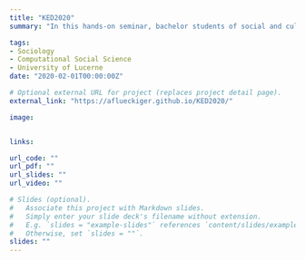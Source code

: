 ```yaml
---
title: "KED2020"
summary: "In this hands-on seminar, bachelor students of social and cultural sciences learn the basics of programming among other essential technical skills."

tags:
- Sociology
- Computational Social Science
- University of Lucerne
date: "2020-02-01T00:00:00Z"

# Optional external URL for project (replaces project detail page).
external_link: "https://aflueckiger.github.io/KED2020/"

image:


links:

url_code: ""
url_pdf: ""
url_slides: ""
url_video: ""

# Slides (optional).
#   Associate this project with Markdown slides.
#   Simply enter your slide deck's filename without extension.
#   E.g. `slides = "example-slides"` references `content/slides/example-slides.md`.
#   Otherwise, set `slides = ""`.
slides: ""
---
```



